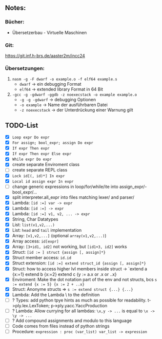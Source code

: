 ## Notes:

### Bücher:

* Übersetzerbau - Virtuelle Maschinen

### Git:

https://git.inf.h-brs.de/aaster2m/incc24

### Übersetzungen:
1. `nasm -g -F dwarf -o example.o -f elf64 example.s`
    - `dwarf` -> ein debugging Format
    - `elf64` -> extended library Format in 64 Bit
2. `-gcc -g -gdwarf -ggdb -z noexecstack -o example example.o`
    - `-g -g -gdwarf` -> debugging Optionen
    - `-o example` -> Name der ausführbaren Datei
    - `-z noexecstack` -> der Unterdrückung einer Warnung gilt

## TODO-List

 - [x] `Loop expr Do expr`
 - [x] `For assign; bool_expr; assign Do expr`
 - [x] `If expr Then expr`
 - [x] `If expr Then expr Else expr`
 - [x] `While expr Do expr`
 - [x] create separate Enviroment class
 - [ ] create separate REPL class
 - [x] `Lock id[(, id)*] In expr`
 - [x] `Local id assign expr In expr`
 - [ ] change generic expressions in loop/for/while/ite into assign_expr/- bool_expr/...
 - [x] split interpreter.all_expr into files matching lexer/ and parser/
 - [x] Lambda: `[id :=] var -> expr`
 - [x] Lambda: `[id :=] -> expr`
 - [x] Lambda: `[id :=] v1, v2, ... -> expr`
 - [x] String, Char Datatypes
 - [x] List: `list(v1,v2,...)`
 - [x] List: `head` and `tail` implementation
 - [x] Array: `[v1,v2,...]` (optional `array(v1,v2,...)`)
 - [x] Array access: `id[expr]`
 - [x] Array: `[3+id1, id2]` not working, but `[id1+3, id2]` works
 - [x] Struct: `[id := ] struct {assign [, assign]*} `
 - [x] Struct member access: `id.id`
 - [x] Struct extension: `[id :=] extend struct_id {assign [, assign]*}`
 - [x] Struct: how to access higher lvl members inside struct -> `extend a {x:=1} extend b {x:=2} extend c {y := a.x or .x or ..x}
 - [x] Enviroment: Make the dot notation part of the env and not structs, bcs `s := extend {x := 5} {x := 2 + ..x}`
 - [x] Struct: Anonyme structs => `s := extend struct {...} {...}`
 - [x] Lambda: Add the Lambda \ to the definition
 - [ ] ? Types: add python tpye hints as much as possible for readability. t->ply.lex.LexToken; p->ply.yacc.YaccProduction
 - [ ] ? Lambda: Allow currying for all lambdas: `\x,y -> ...` is equal to `\x -> \y -> ...`
 - [ ] ? Add compound assignments and modulo to this language
 - [ ] Code comes from files instead of python strings
 - [ ] Procedure: `expression : proc (var_list) var_list -> expression`
